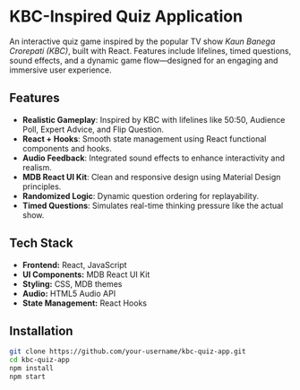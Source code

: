 # KBC-Inspired Quiz Application

An interactive quiz game inspired by the popular TV show *Kaun Banega Crorepati (KBC)*, built with React. Features include lifelines, timed questions, sound effects, and a dynamic game flow—designed for an engaging and immersive user experience.

## Features

- **Realistic Gameplay**: Inspired by KBC with lifelines like 50:50, Audience Poll, Expert Advice, and Flip Question.
- **React + Hooks**: Smooth state management using React functional components and hooks.
- **Audio Feedback**: Integrated sound effects to enhance interactivity and realism.
- **MDB React UI Kit**: Clean and responsive design using Material Design principles.
- **Randomized Logic**: Dynamic question ordering for replayability.
- **Timed Questions**: Simulates real-time thinking pressure like the actual show.

## Tech Stack

- **Frontend:** React, JavaScript
- **UI Components:** MDB React UI Kit
- **Styling:** CSS, MDB themes
- **Audio:** HTML5 Audio API
- **State Management:** React Hooks

## Installation

```bash
git clone https://github.com/your-username/kbc-quiz-app.git
cd kbc-quiz-app
npm install
npm start
